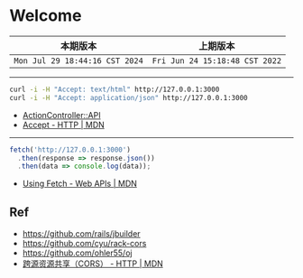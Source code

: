 # Welcome

|本期版本|上期版本 
|:---:|:---:
`Mon Jul 29 18:44:16 CST 2024` | `Fri Jun 24 15:18:48 CST 2022` | 


---

```bash
curl -i -H "Accept: text/html" http://127.0.0.1:3000
curl -i -H "Accept: application/json" http://127.0.0.1:3000
```
* [ActionController::API](https://api.rubyonrails.org/classes/ActionController/API.html)
* [Accept - HTTP | MDN](https://developer.mozilla.org/zh-CN/docs/Web/HTTP/Headers/Accept)

---
```js
fetch('http://127.0.0.1:3000')
  .then(response => response.json())
  .then(data => console.log(data));
```

* [Using Fetch - Web APIs | MDN](https://developer.mozilla.org/en-US/docs/Web/API/Fetch_API/Using_Fetch)


## Ref

* <https://github.com/rails/jbuilder>
* <https://github.com/cyu/rack-cors>
* <https://github.com/ohler55/oj>
* [跨源资源共享（CORS） - HTTP | MDN](https://developer.mozilla.org/zh-CN/docs/Web/HTTP/CORS)
